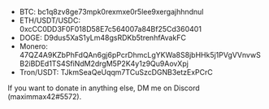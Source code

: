 - BTC: bc1q8zv8ge73mpk0rexmxe0r5lee9xergajhhndnul
- ETH/USDT/USDC: 0xcCC0DD3F0F018D58E7c564007a84Bf25Cd360401
- DOGE: D9dus5XaS1yLm48gsRDKb5trenhfAvakFC
- Monero: 47QZ4A9KZbPhFdQAn6gj6pPcrDhmcLgYKWa8S8jbHHk5j1PVgVVnvwSB2iBDEd1TS4SfiNdM2drgM5P2K4y1z9Qu9AovXpj
- Tron/USDT: TJkmSeaQeUqqm7TCuSzcDGNB3etzExPCrC

If you want to donate in anything else, DM me on Discord (maximmax42#5572).
